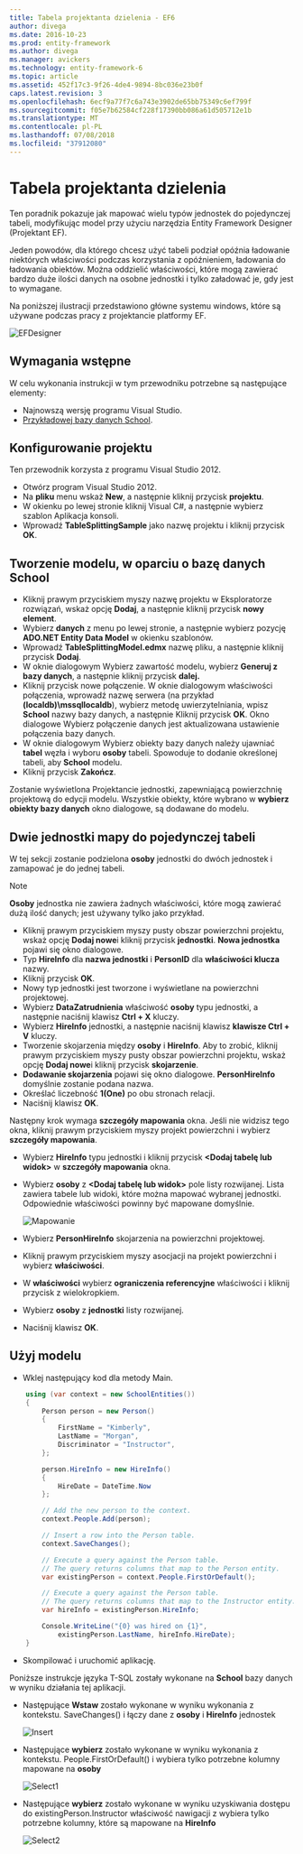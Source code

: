 ```yaml
---
title: Tabela projektanta dzielenia - EF6
author: divega
ms.date: 2016-10-23
ms.prod: entity-framework
ms.author: divega
ms.manager: avickers
ms.technology: entity-framework-6
ms.topic: article
ms.assetid: 452f17c3-9f26-4de4-9894-8bc036e23b0f
caps.latest.revision: 3
ms.openlocfilehash: 6ecf9a77f7c6a743e3902de65bb75349c6ef799f
ms.sourcegitcommit: f05e7b62584cf228f17390bb086a61d505712e1b
ms.translationtype: MT
ms.contentlocale: pl-PL
ms.lasthandoff: 07/08/2018
ms.locfileid: "37912080"
---
```

# <a name="designer-table-splitting"></a>Tabela projektanta dzielenia
Ten poradnik pokazuje jak mapować wielu typów jednostek do pojedynczej tabeli, modyfikując model przy użyciu narzędzia Entity Framework Designer (Projektant EF).

Jeden powodów, dla którego chcesz użyć tabeli podział opóźnia ładowanie niektórych właściwości podczas korzystania z opóźnieniem, ładowania do ładowania obiektów. Można oddzielić właściwości, które mogą zawierać bardzo duże ilości danych na osobne jednostki i tylko załadować je, gdy jest to wymagane.

Na poniższej ilustracji przedstawiono główne systemu windows, które są używane podczas pracy z projektancie platformy EF.

![EFDesigner](~/ef6/media/efdesigner.png)

## <a name="prerequisites"></a>Wymagania wstępne

W celu wykonania instrukcji w tym przewodniku potrzebne są następujące elementy:

- Najnowszą wersję programu Visual Studio.
- [Przykładowej bazy danych School](~/ef6/resources/school-database.md).

## <a name="set-up-the-project"></a>Konfigurowanie projektu

Ten przewodnik korzysta z programu Visual Studio 2012.

-   Otwórz program Visual Studio 2012.
-   Na **pliku** menu wskaż **New**, a następnie kliknij przycisk **projektu**.
-   W okienku po lewej stronie kliknij Visual C\#, a następnie wybierz szablon Aplikacja konsoli.
-   Wprowadź **TableSplittingSample** jako nazwę projektu i kliknij przycisk **OK**.

## <a name="create-a-model-based-on-the-school-database"></a>Tworzenie modelu, w oparciu o bazę danych School

-   Kliknij prawym przyciskiem myszy nazwę projektu w Eksploratorze rozwiązań, wskaż opcję **Dodaj**, a następnie kliknij przycisk **nowy element**.
-   Wybierz **danych** z menu po lewej stronie, a następnie wybierz pozycję **ADO.NET Entity Data Model** w okienku szablonów.
-   Wprowadź **TableSplittingModel.edmx** nazwę pliku, a następnie kliknij przycisk **Dodaj**.
-   W oknie dialogowym Wybierz zawartość modelu, wybierz **Generuj z bazy danych**, a następnie kliknij przycisk **dalej.**
-   Kliknij przycisk nowe połączenie. W oknie dialogowym właściwości połączenia, wprowadź nazwę serwera (na przykład **(localdb)\\mssqllocaldb**), wybierz metodę uwierzytelniania, wpisz **School** nazwy bazy danych, a następnie Kliknij przycisk **OK**.
    Okno dialogowe Wybierz połączenie danych jest aktualizowana ustawienie połączenia bazy danych.
-   W oknie dialogowym Wybierz obiekty bazy danych należy ujawniać **tabel** węzła i wyboru **osoby** tabeli. Spowoduje to dodanie określonej tabeli, aby **School** modelu.
-   Kliknij przycisk **Zakończ**.

Zostanie wyświetlona Projektancie jednostki, zapewniającą powierzchnię projektową do edycji modelu. Wszystkie obiekty, które wybrano w **wybierz obiekty bazy danych** okno dialogowe, są dodawane do modelu.

## <a name="map-two-entities-to-a-single-table"></a>Dwie jednostki mapy do pojedynczej tabeli

W tej sekcji zostanie podzielona **osoby** jednostki do dwóch jednostek i zamapować je do jednej tabeli.

> [!NOTE]
> **Osoby** jednostka nie zawiera żadnych właściwości, które mogą zawierać dużą ilość danych; jest używany tylko jako przykład.

-   Kliknij prawym przyciskiem myszy pusty obszar powierzchni projektu, wskaż opcję **Dodaj nowe**i kliknij przycisk **jednostki**.
    **Nowa jednostka** pojawi się okno dialogowe.
-   Typ **HireInfo** dla **nazwa jednostki** i **PersonID** dla **właściwości klucza** nazwy.
-   Kliknij przycisk **OK**.
-   Nowy typ jednostki jest tworzone i wyświetlane na powierzchni projektowej.
-   Wybierz **DataZatrudnienia** właściwość **osoby** typu jednostki, a następnie naciśnij klawisz **Ctrl + X** kluczy.
-   Wybierz **HireInfo** jednostki, a następnie naciśnij klawisz **klawisze Ctrl + V** kluczy.
-   Tworzenie skojarzenia między **osoby** i **HireInfo**. Aby to zrobić, kliknij prawym przyciskiem myszy pusty obszar powierzchni projektu, wskaż opcję **Dodaj nowe**i kliknij przycisk **skojarzenie**.
-   **Dodawanie skojarzenia** pojawi się okno dialogowe. **PersonHireInfo** domyślnie zostanie podana nazwa.
-   Określać liczebność **1(One)** po obu stronach relacji.
-   Naciśnij klawisz **OK**.

Następny krok wymaga **szczegóły mapowania** okna. Jeśli nie widzisz tego okna, kliknij prawym przyciskiem myszy projekt powierzchni i wybierz **szczegóły mapowania**.

-   Wybierz **HireInfo** typu jednostki i kliknij przycisk **&lt;Dodaj tabelę lub widok&gt;** w **szczegóły mapowania** okna.
-   Wybierz **osoby** z **&lt;Dodaj tabelę lub widok&gt;** pole listy rozwijanej. Lista zawiera tabele lub widoki, które można mapować wybranej jednostki.
    Odpowiednie właściwości powinny być mapowane domyślnie.

    ![Mapowanie](~/ef6/media/mapping.png)

-   Wybierz **PersonHireInfo** skojarzenia na powierzchni projektowej.
-   Kliknij prawym przyciskiem myszy asocjacji na projekt powierzchni i wybierz **właściwości**.
-   W **właściwości** wybierz **ograniczenia referencyjne** właściwości i kliknij przycisk z wielokropkiem.
-   Wybierz **osoby** z **jednostki** listy rozwijanej.
-   Naciśnij klawisz **OK**.

 

## <a name="use-the-model"></a>Użyj modelu

-   Wklej następujący kod dla metody Main.

``` csharp
    using (var context = new SchoolEntities())
    {
        Person person = new Person()
        {
            FirstName = "Kimberly",
            LastName = "Morgan",
            Discriminator = "Instructor",
        };

        person.HireInfo = new HireInfo()
        {
            HireDate = DateTime.Now
        };

        // Add the new person to the context.
        context.People.Add(person);

        // Insert a row into the Person table.  
        context.SaveChanges();

        // Execute a query against the Person table.
        // The query returns columns that map to the Person entity.
        var existingPerson = context.People.FirstOrDefault();

        // Execute a query against the Person table.
        // The query returns columns that map to the Instructor entity.
        var hireInfo = existingPerson.HireInfo;

        Console.WriteLine("{0} was hired on {1}",
            existingPerson.LastName, hireInfo.HireDate);
    }
```
-   Skompilować i uruchomić aplikację.

Poniższe instrukcje języka T-SQL zostały wykonane na **School** bazy danych w wyniku działania tej aplikacji. 

-   Następujące **Wstaw** zostało wykonane w wyniku wykonania z kontekstu. SaveChanges() i łączy dane z **osoby** i **HireInfo** jednostek

    ![Insert](~/ef6/media/insert.png)

-   Następujące **wybierz** zostało wykonane w wyniku wykonania z kontekstu. People.FirstOrDefault() i wybiera tylko potrzebne kolumny mapowane na **osoby**

    ![Select1](~/ef6/media/select1.png)

-   Następujące **wybierz** zostało wykonane w wyniku uzyskiwania dostępu do existingPerson.Instructor właściwość nawigacji z wybiera tylko potrzebne kolumny, które są mapowane na **HireInfo**

    ![Select2](~/ef6/media/select2.png)
